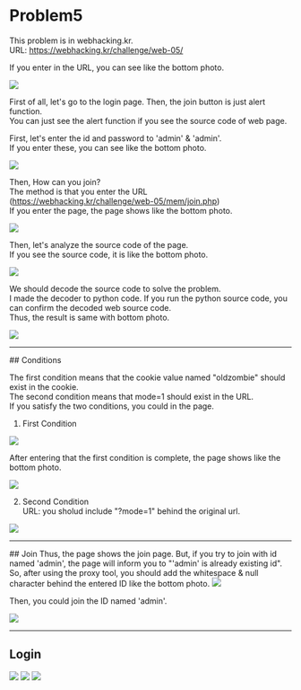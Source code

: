 Problem5
===========   

This problem is in webhacking.kr.   
URL: <https://webhacking.kr/challenge/web-05/>   
 
If you enter in the URL, you can see like the bottom photo.   
      
<img src="./image/1.png"/>   

First of all, let's go to the login page. Then, the join button is just alert function.    
You can just see the alert function if you see the source code of web page.      

First, let's enter the id and password to 'admin' & 'admin'.    
If you enter these, you can see like the bottom photo.   
    
<img src="./image/2.png"/>    

Then, How can you join?     
The method is that you enter the URL (<https://webhacking.kr/challenge/web-05/mem/join.php>)    
If you enter the page, the page shows like the bottom photo. 
     
<img src="./image/3.png"/>    

Then, let's analyze the source code of the page.     
If you see the source code, it is like the bottom photo.     
     
<img src="./image/13.png"/>    

We should decode the source code to solve the problem.     
I made the decoder to python code. If you run the python source code, you can confirm the decoded web source code.    
Thus, the result is same with bottom photo. 
     
<img src="./image/4.png"/>     
<hr/>     
##    Conditions      

The first condition means that the cookie value named "oldzombie" should exist in the cookie.    
The second condition means that mode=1 should exist in the URL.     
If you satisfy the two conditions, you could in the page.     

1. First Condition     
     
<img src="./image/5.png"/>     

After entering that the first condition is complete, the page shows like the bottom photo.     
     
<img src="./image/6.png"/>    
  
2. Second Condition     
URL: you sholud include "?mode=1" behind the original url.     
     
<img src="./image/7.png"/>     

<hr/>     
##    Join     
Thus, the page shows the join page. But, if you try to join with id named 'admin', the page will inform you to "'admin' is already existing id".       
So, after using the proxy tool, you should add the whitespace & null character behind the entered ID like the bottom photo.     
<img src="./image/8.png"/>     

Then, you could join the ID named 'admin'.      
      
<img src="./image/9.png"/>      

<hr/>    

## Login     
     
<img src="./image/10.png"/>     
     
<img src="./image/11.png"/>     
      
<img src="./image/12.png"/>     






